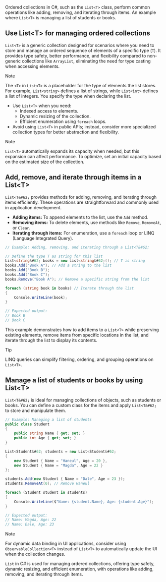 Ordered collections in C#, such as the `List<T>` class, perform common operations like adding, removing, and iterating through items. An example where `List<T>` is managing a list of students or books.

## Use List&#60;T&#62; for managing ordered collections

`List<T>` is a generic collection designed for scenarios where you need to store and manage an ordered sequence of elements of a specific type (`T`). It provides type safety, better performance, and flexibility compared to non-generic collections like `ArrayList`, eliminating the need for type casting when accessing elements.

> [!NOTE]
> The `<T>` in `List<T>` is a placeholder for the type of elements the list stores. For example, `List<string>` defines a list of strings, while `List<int>` defines a list of integers. You specify the type when declaring the list.

- Use `List<T>` when you need:
  - Indexed access to elements.
  - Dynamic resizing of the collection.
  - Efficient enumeration using `foreach` loops.
- Avoid using `List<T>` in public APIs; instead, consider more specialized collection types for better abstraction and flexibility.

> [!NOTE]
> `List<T>` automatically expands its capacity when needed, but this expansion can affect performance. To optimize, set an initial capacity based on the estimated size of the collection.

## Add, remove, and iterate through items in a List&#60;T&#62;

`List<T&#62;` provides methods for adding, removing, and iterating through items efficiently. These operations are straightforward and commonly used in application development.

- **Adding items:**  To append elements to the list, use the `Add` method.
- **Removing items:** To delete elements, use methods like `Remove`, `RemoveAt`, or `Clear`.
- **Iterating through items:** For enumeration, use a `foreach` loop or LINQ (Language Integrated Query).

```csharp
// Example: Adding, removing, and iterating through a List<T&#62;

// Define the type T as string for this list
List<string&#62; books = new List<string&#62;(); // T is string
books.Add("Book A"); // Add a string to the list
books.Add("Book B");
books.Add("Book C");
books.Remove("Book A"); // Remove a specific string from the list

foreach (string book in books) // Iterate through the list
{
    Console.WriteLine(book);
}

// Expected output:
// Book B
// Book C
```

This example demonstrates how to add items to a `List<T>` while preserving existing elements, remove items from specific locations in the list, and iterate through the list to display its contents.

> [!TIP]
> LINQ queries can simplify filtering, ordering, and grouping operations on `List<T>`.

## Manage a list of students or books by using List&#60;T&#62;

`List<T&#62;` is ideal for managing collections of objects, such as students or books. You can define a custom class for the items and apply `List<T&#62;` to store and manipulate them.

```csharp
// Example: Managing a list of students
public class Student
{
    public string Name { get; set; }
    public int Age { get; set; }
}

List<Student&#62; students = new List<Student&#62;
{
    new Student { Name = "Haneul", Age = 20 },
    new Student { Name = "Magda", Age = 22 }
};

students.Add(new Student { Name = "Dale", Age = 23 });
students.RemoveAt(0); // Remove Haneul

foreach (Student student in students)
{
    Console.WriteLine($"Name: {student.Name}, Age: {student.Age}");
}

// Expected output:
// Name: Magda, Age: 22
// Name: Dale, Age: 23
```

> [!NOTE]
> For dynamic data binding in UI applications, consider using `ObservableCollection<T>` instead of `List<T>` to automatically update the UI when the collection changes.

`List` in C# is used for managing ordered collections, offering type safety, dynamic resizing, and efficient enumeration, with operations like adding, removing, and iterating through items.
